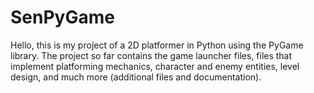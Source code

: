 # SenPyGame
Hello, this is my project of a 2D platformer in Python using the PyGame library. The project so far contains the game launcher files, files that implement platforming mechanics, character and enemy entities, level design, and much more (additional files and documentation).
